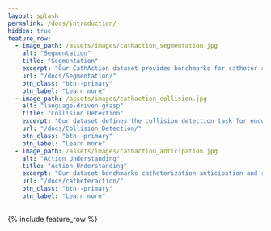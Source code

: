 ```yaml
---
layout: splash
permalink: /docs/introduction/
hidden: true
feature_row:
  - image_path: /assets/images/cathaction_segmentation.jpg
    alt: "Segmentation"
    title: "Segmentation"
    excerpt: "Our CathAction dataset provides benchmarks for catheter and guidewire segmentation."
    url: "/docs/Segmentation/"
    btn_class: "btn--primary"
    btn_label: "Learn more"     
  - image_path: /assets/images/cathaction_collision.jpg
    alt: "language-driven grasp"
    title: "Collision Detection"
    excerpt: "Our dataset defines the collision detection task for endovascular interventions."
    url: "/docs/Collision_Detection/"
    btn_class: "btn--primary"
    btn_label: "Learn more"  
  - image_path: /assets/images/cathaction_anticipation.jpg
    alt: "Action Understanding"
    title: "Action Understanding"
    excerpt: "Our dataset benchmarks catheterization anticipation and recognition."
    url: "/docs/catheteraction/"
    btn_class: "btn--primary"
    btn_label: "Learn more"
---
```

{% include feature_row %}